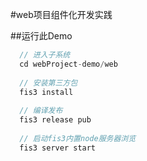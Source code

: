 #web项目组件化开发实践

##运行此Demo
```javascript
  // 进入子系统
  cd webProject-demo/web
  
  // 安装第三方包
  fis3 install
  
  // 编译发布
  fis3 release pub
  
  // 启动fis3内置node服务器浏览
  fis3 server start
```
